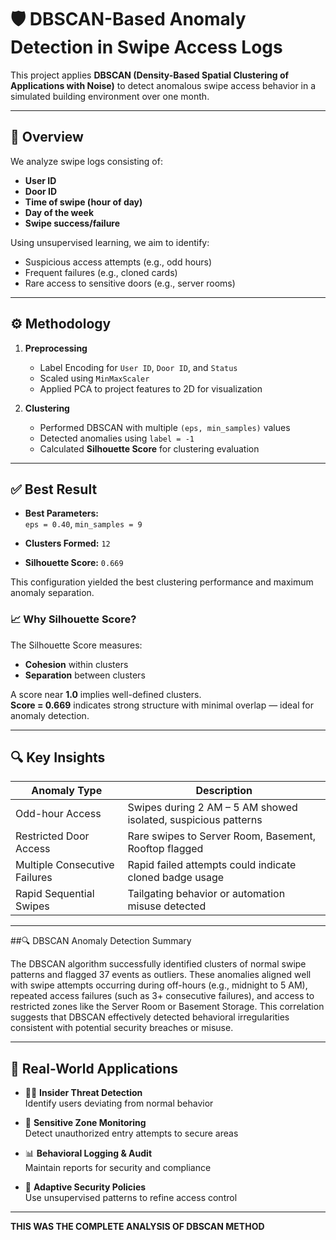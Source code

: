 # 🛡️ DBSCAN-Based Anomaly Detection in Swipe Access Logs

This project applies **DBSCAN (Density-Based Spatial Clustering of Applications with Noise)** to detect anomalous swipe access behavior in a simulated building environment over one month.

---

## 📌 Overview

We analyze swipe logs consisting of:
- **User ID**
- **Door ID**
- **Time of swipe (hour of day)**
- **Day of the week**
- **Swipe success/failure**

Using unsupervised learning, we aim to identify:
- Suspicious access attempts (e.g., odd hours)
- Frequent failures (e.g., cloned cards)
- Rare access to sensitive doors (e.g., server rooms)

---

## ⚙️ Methodology

1. **Preprocessing**  
   - Label Encoding for `User ID`, `Door ID`, and `Status`
   - Scaled using `MinMaxScaler`
   - Applied PCA to project features to 2D for visualization

2. **Clustering**  
   - Performed DBSCAN with multiple `(eps, min_samples)` values
   - Detected anomalies using `label = -1`
   - Calculated **Silhouette Score** for clustering evaluation

---

## ✅ Best Result

- **Best Parameters:**  
  `eps = 0.40`, `min_samples = 9`

- **Clusters Formed:** `12`
- **Silhouette Score:** `0.669`

This configuration yielded the best clustering performance and maximum anomaly separation.

### 📈 Why Silhouette Score?
The Silhouette Score measures:
- **Cohesion** within clusters
- **Separation** between clusters

A score near **1.0** implies well-defined clusters.  
**Score = 0.669** indicates strong structure with minimal overlap — ideal for anomaly detection.

---

## 🔍 Key Insights

| Anomaly Type                     | Description                                                   |
|----------------------------------|---------------------------------------------------------------|
| Odd-hour Access                  | Swipes during 2 AM – 5 AM showed isolated, suspicious patterns |
| Restricted Door Access           | Rare swipes to Server Room, Basement, Rooftop flagged         |
| Multiple Consecutive Failures    | Rapid failed attempts could indicate cloned badge usage       |
| Rapid Sequential Swipes          | Tailgating behavior or automation misuse detected             |

---

##🔍 DBSCAN Anomaly Detection Summary

The DBSCAN algorithm successfully identified clusters of normal swipe patterns and flagged 37 events as outliers. These anomalies aligned well with swipe attempts occurring during off-hours (e.g., midnight to 5 AM), repeated access failures (such as 3+ consecutive failures), and access to restricted zones like the Server Room or Basement Storage. This correlation suggests that DBSCAN effectively detected behavioral irregularities consistent with potential security breaches or misuse.

---

## 🚨 Real-World Applications

- 🕵️‍♀️ **Insider Threat Detection**  
  Identify users deviating from normal behavior

- 🔐 **Sensitive Zone Monitoring**  
  Detect unauthorized entry attempts to secure areas

- 📊 **Behavioral Logging & Audit**  
  Maintain reports for security and compliance

- 🔄 **Adaptive Security Policies**  
  Use unsupervised patterns to refine access control

---

**THIS WAS THE COMPLETE ANALYSIS OF DBSCAN METHOD**
